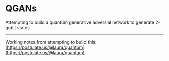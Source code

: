 # QGANs
Attempting to build a quantum generative adversial network to generate 2-qubit states

---

Working notes from attempting to build this: [https://postulate.us/@laura/quantum](https://postulate.us/@laura/quantum)
